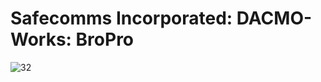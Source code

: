 # Safecomms Incorporated: DACMO-Works: BroPro

![32](https://github.com/user-attachments/assets/dae7594b-23a1-4a80-afa0-cdb552c95af1)
